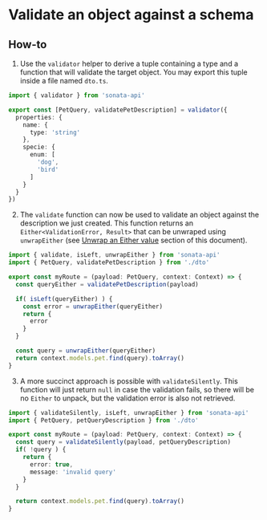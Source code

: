 # Validate an object against a schema

## How-to

1. Use the `validator` helper to derive a tuple containing a type and a function that will validate the target object. You may export this tuple inside a file named `dto.ts`.

```typescript
import { validator } from 'sonata-api'

export const [PetQuery, validatePetDescription] = validator({
  properties: {
    name: {
      type: 'string'
    },
    specie: {
      enum: [
        'dog',
        'bird'
      ]
    }
  }
})
```

2. The `validate` function can now be used to validate an object against the description we just created. This function returns an `Either<ValidationError, Result>` that can be unwraped using `unwrapEither` (see [Unwrap an Either value](/aeria/help-topics/unwrap-an-either-value) section of this document).

```typescript
import { validate, isLeft, unwrapEither } from 'sonata-api'
import { PetQuery, validatePetDescription } from './dto'

export const myRoute = (payload: PetQuery, context: Context) => {
  const queryEither = validatePetDescription(payload)

  if( isLeft(queryEither) ) {
    const error = unwrapEither(queryEither)
    return {
      error
    }
  }

  const query = unwrapEither(queryEither)
  return context.models.pet.find(query).toArray()
}
```

3. A more succinct approach is possible with `validateSilently`. This function will just return `null` in case the validation fails, so there will be no `Either` to unpack, but the validation error is also not retrieved.

```typescript
import { validateSilently, isLeft, unwrapEither } from 'sonata-api'
import { PetQuery, petQueryDescription } from './dto'

export const myRoute = (payload: PetQuery, context: Context) => {
  const query = validateSilently(payload, petQueryDescription)
  if( !query ) {
    return {
      error: true,
      message: 'invalid query'
    }
  }

  return context.models.pet.find(query).toArray()
}
```

